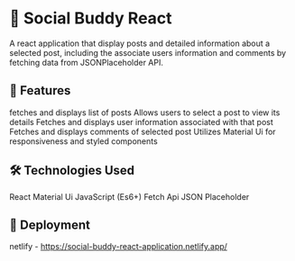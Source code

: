 # 📄 Social Buddy React

A react application that display posts and detailed information about a selected post, including the associate users information and comments by fetching data from JSONPlaceholder API.

## 📌 Features

fetches and displays list of posts
Allows users to select a post to view its details
Fetches and displays user information associated with that post
Fetches and displays comments of selected post
Utilizes Material Ui for responsiveness and styled components

## 🛠️ Technologies Used

React
Material Ui
JavaScript (Es6+)
Fetch Api
JSON Placeholder

## 🚀 Deployment
netlify -
https://social-buddy-react-application.netlify.app/

